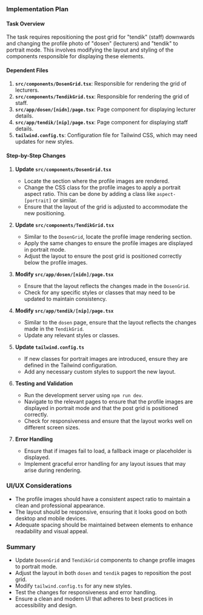 ### Implementation Plan

#### Task Overview
The task requires repositioning the post grid for "tendik" (staff) downwards and changing the profile photo of "dosen" (lecturers) and "tendik" to portrait mode. This involves modifying the layout and styling of the components responsible for displaying these elements.

#### Dependent Files
1. **`src/components/DosenGrid.tsx`**: Responsible for rendering the grid of lecturers.
2. **`src/components/TendikGrid.tsx`**: Responsible for rendering the grid of staff.
3. **`src/app/dosen/[nidn]/page.tsx`**: Page component for displaying lecturer details.
4. **`src/app/tendik/[nip]/page.tsx`**: Page component for displaying staff details.
5. **`tailwind.config.ts`**: Configuration file for Tailwind CSS, which may need updates for new styles.

#### Step-by-Step Changes

1. **Update `src/components/DosenGrid.tsx`**
   - Locate the section where the profile images are rendered.
   - Change the CSS class for the profile images to apply a portrait aspect ratio. This can be done by adding a class like `aspect-[portrait]` or similar.
   - Ensure that the layout of the grid is adjusted to accommodate the new positioning.

2. **Update `src/components/TendikGrid.tsx`**
   - Similar to the `DosenGrid`, locate the profile image rendering section.
   - Apply the same changes to ensure the profile images are displayed in portrait mode.
   - Adjust the layout to ensure the post grid is positioned correctly below the profile images.

3. **Modify `src/app/dosen/[nidn]/page.tsx`**
   - Ensure that the layout reflects the changes made in the `DosenGrid`.
   - Check for any specific styles or classes that may need to be updated to maintain consistency.

4. **Modify `src/app/tendik/[nip]/page.tsx`**
   - Similar to the `dosen` page, ensure that the layout reflects the changes made in the `TendikGrid`.
   - Update any relevant styles or classes.

5. **Update `tailwind.config.ts`**
   - If new classes for portrait images are introduced, ensure they are defined in the Tailwind configuration.
   - Add any necessary custom styles to support the new layout.

6. **Testing and Validation**
   - Run the development server using `npm run dev`.
   - Navigate to the relevant pages to ensure that the profile images are displayed in portrait mode and that the post grid is positioned correctly.
   - Check for responsiveness and ensure that the layout works well on different screen sizes.

7. **Error Handling**
   - Ensure that if images fail to load, a fallback image or placeholder is displayed.
   - Implement graceful error handling for any layout issues that may arise during rendering.

### UI/UX Considerations
- The profile images should have a consistent aspect ratio to maintain a clean and professional appearance.
- The layout should be responsive, ensuring that it looks good on both desktop and mobile devices.
- Adequate spacing should be maintained between elements to enhance readability and visual appeal.

### Summary
- Update `DosenGrid` and `TendikGrid` components to change profile images to portrait mode.
- Adjust the layout in both `dosen` and `tendik` pages to reposition the post grid.
- Modify `tailwind.config.ts` for any new styles.
- Test the changes for responsiveness and error handling.
- Ensure a clean and modern UI that adheres to best practices in accessibility and design.
